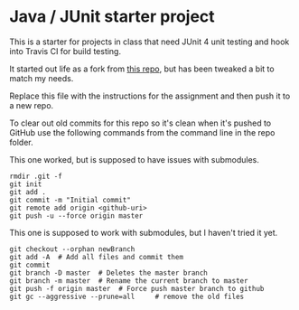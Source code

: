 # Java / JUnit starter project

This is a starter for projects in class that need JUnit 4 unit testing and hook into Travis CI for build testing. 

It started out life as a fork from [this repo](https://github.com/mplacona/java-junit-template-project), but has been tweaked a bit to match my needs. 

Replace this file with the instructions for the assignment and then push it to a new repo.

To clear out old commits for this repo so it's clean when it's pushed to GitHub use the following commands from the command line in the repo folder.

This one worked, but is supposed to have issues with submodules. 
```
rmdir .git -f
git init
git add .
git commit -m "Initial commit"
git remote add origin <github-uri>
git push -u --force origin master
```

This one is supposed to work with submodules, but I haven't tried it yet. 
```
git checkout --orphan newBranch
git add -A  # Add all files and commit them
git commit
git branch -D master  # Deletes the master branch
git branch -m master  # Rename the current branch to master
git push -f origin master  # Force push master branch to github
git gc --aggressive --prune=all     # remove the old files
```
